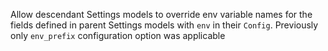 Allow descendant Settings models to override env variable names for the fields defined in parent Settings models with `env` in their `Config`.
Previously only `env_prefix` configuration option was applicable
